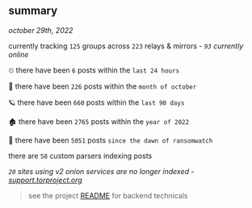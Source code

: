 
## summary
_october 29th, 2022_

currently tracking `125` groups across `223` relays & mirrors - _`93` currently online_

⏲ there have been `6` posts within the `last 24 hours`

🦈 there have been `226` posts within the `month of october`

🪐 there have been `660` posts within the `last 90 days`

🏚 there have been `2765` posts within the `year of 2022`

🦕 there have been `5051` posts `since the dawn of ransomwatch`

there are `58` custom parsers indexing posts

_`20` sites using v2 onion services are no longer indexed - [support.torproject.org](https://support.torproject.org/onionservices/v2-deprecation/)_

> see the project [README](https://github.com/joshhighet/ransomwatch#ransomwatch--) for backend technicals
